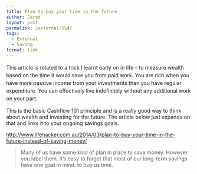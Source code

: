 ```yaml
---
title: Plan to buy your time in the future
author: Jared
layout: post
permalink: /external/554/
tags:
  - External
  - Saving
format: link
---
```

<span style="line-height: 1.5em;">This article is related to a trick I learnt early on in life &#8211; to measure wealth based on the time it would save you from paid work. You are </span><em style="line-height: 1.5em;">rich</em><span style="line-height: 1.5em;"> when you have more passive income from your investments than you have regular expenditure. You can effectively live indefinitely without any additional work on your part.</span>

This is the basic Cashflow 101 principle and is a really good way to think about wealth and investing for the future. The article below just expands on that and links it to your ongoing savings goals.

<a href="http://www.lifehacker.com.au/2014/03/plan-to-buy-your-time-in-the-future-instead-of-saving-money/" target="_blank">http://www.lifehacker.com.au/2014/03/plan-to-buy-your-time-in-the-future-instead-of-saving-money/</a>

> Many of us have some kind of plan in place to save money. However you label them, it’s easy to forget that most of our long-term savings have one goal in mind: to buy us time.
